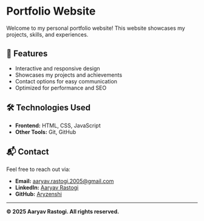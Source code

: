# Portfolio Website

Welcome to my personal portfolio website! This website showcases my projects, skills, and experiences.

## 🚀 Features
- Interactive and responsive design
- Showcases my projects and achievements
- Contact options for easy communication
- Optimized for performance and SEO

## 🛠️ Technologies Used
- **Frontend:** HTML, CSS, JavaScript
- **Other Tools:** Git, GitHub

## 📬 Contact
Feel free to reach out via:
- **Email:** aaryav.rastogi.2005@gmail.com
- **LinkedIn:** [Aaryav Rastogi](https://linkedin.com/in/aaryav-rastogi)
- **GitHub:** [Aryzenshi](https://github.com/Aryzenshi)

---

**© 2025 Aaryav Rastogi. All rights reserved.**
